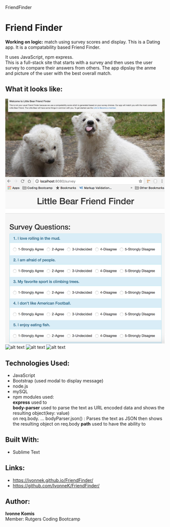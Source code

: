 FriendFinder
# Friend Finder 
**Working on logic:** match using survey scores and display.
This is a Dating app. It is a compatability based Friend Finder.

It uses JavaScript, npm express.  
This is a full-stack site that starts with a survey and then uses the user survey to compare their answers from others. The app dipslay the anme and picture of the user with the best overall match.


## What it looks like:
![alt text](screenshots/FriendFinderHome.png "Little Bear Friend Finder Home Screen")
![alt text](screenshots/FriendFinderSurvey.png "Little Bear Friend Finder Survey Screen")
![alt text](FriendFoundModalScreen.png "Little Bear Friend Found Modal Screen")
![alt text](AllFriends.png "Little Bear ALL Friends API Screen")
![alt text](APIAllFriends.png "All Friends api/friends")

## Technologies Used: 
- JavaScript 
- Bootstrap (used modal to display message)
- node.js 
- mySQL
- npm modules used:<br>
**express** used to <br>
**body-parser** used to parse the text as URL encoded data and shows the resulting object(key: value)<br> 
on req.body. ... bodyParser.json() : Parses the text as JSON then shows the resulting object on req.body
**path** used to have the ability to <br>

## Built With:
* Sublime Text

## Links: 	
- https://ivonnek.github.io/FriendFinder/<br>
- https://github.com/IvonneK/FriendFinder/


## Author: 
**Ivonne Komis**<br>
Member: Rutgers Coding Bootcamp
